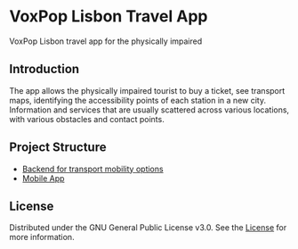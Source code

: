 # VoxPop Lisbon Travel App
VoxPop Lisbon travel app for the physically impaired

## Introduction
The app allows the physically impaired tourist to buy a ticket, see transport maps, identifying the accessibility points of each station in a new city. Information and services that are usually scattered across various locations, with various obstacles and contact points.

## Project Structure

- [Backend for transport mobility options](/backend/)
- [Mobile App](/mobile-app/)

## License
Distributed under the GNU General Public License v3.0. See the [License](/LICENSE) for more information.
